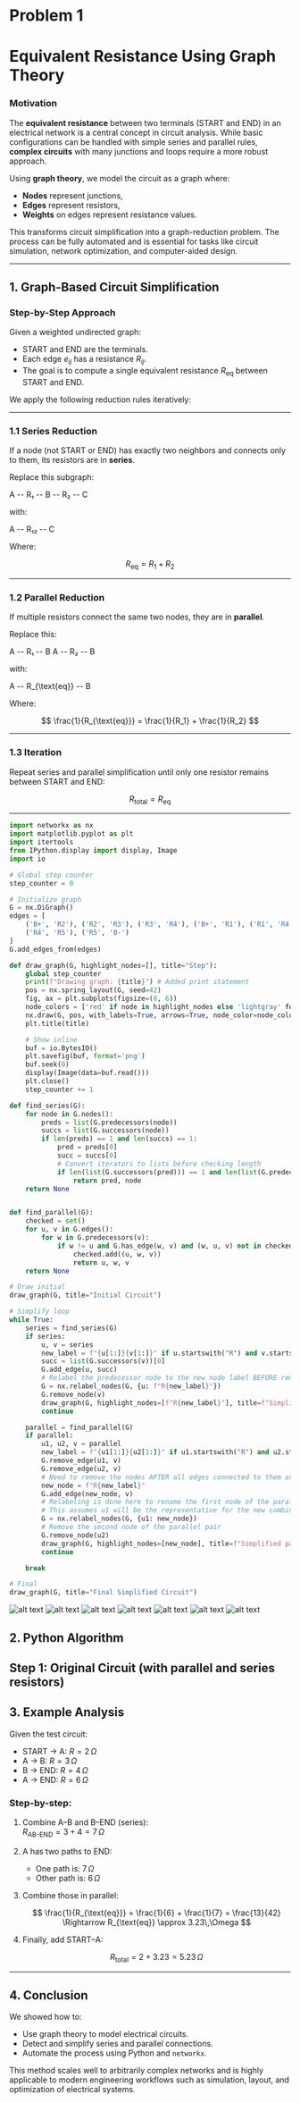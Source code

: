 # Problem 1

# Equivalent Resistance Using Graph Theory

### Motivation

The **equivalent resistance** between two terminals (START and END) in an electrical network is a central concept in circuit analysis. While basic configurations can be handled with simple series and parallel rules, **complex circuits** with many junctions and loops require a more robust approach.

Using **graph theory**, we model the circuit as a graph where:
- **Nodes** represent junctions,
- **Edges** represent resistors,
- **Weights** on edges represent resistance values.

This transforms circuit simplification into a graph-reduction problem. The process can be fully automated and is essential for tasks like circuit simulation, network optimization, and computer-aided design.

---

## 1. Graph-Based Circuit Simplification

### Step-by-Step Approach

Given a weighted undirected graph:

- START and END are the terminals.
- Each edge $e_{ij}$ has a resistance $R_{ij}$.
- The goal is to compute a single equivalent resistance $R_{\text{eq}}$ between START and END.

We apply the following reduction rules iteratively:

---

### 1.1 Series Reduction

If a node (not START or END) has exactly two neighbors and connects only to them, its resistors are in **series**.

Replace this subgraph:

A -- R₁ -- B -- R₂ -- C


with:

A -- R₁₂ -- C


Where:

$$
R_{\text{eq}} = R_1 + R_2
$$

---

### 1.2 Parallel Reduction

If multiple resistors connect the same two nodes, they are in **parallel**.

Replace this:

A -- R₁ -- B
A -- R₂ -- B


with:

A -- R_{\text{eq}} -- B


Where:

$$
\frac{1}{R_{\text{eq}}} = \frac{1}{R_1} + \frac{1}{R_2}
$$

---

### 1.3 Iteration

Repeat series and parallel simplification until only one resistor remains between START and END:

$$
R_{\text{total}} = R_{\text{eq}}
$$

---

```python
import networkx as nx
import matplotlib.pyplot as plt
import itertools
from IPython.display import display, Image
import io

# Global step counter
step_counter = 0

# Initialize graph
G = nx.DiGraph()
edges = [
    ('B+', 'R2'), ('R2', 'R3'), ('R3', 'R4'), ('B+', 'R1'), ('R1', 'R4'),
    ('R4', 'R5'), ('R5', 'B-')
]
G.add_edges_from(edges)

def draw_graph(G, highlight_nodes=[], title="Step"):
    global step_counter
    print(f"Drawing graph: {title}") # Added print statement
    pos = nx.spring_layout(G, seed=42)
    fig, ax = plt.subplots(figsize=(8, 6))
    node_colors = ['red' if node in highlight_nodes else 'lightgray' for node in G.nodes()]
    nx.draw(G, pos, with_labels=True, arrows=True, node_color=node_colors, node_size=1000, ax=ax)
    plt.title(title)

    # Show inline
    buf = io.BytesIO()
    plt.savefig(buf, format='png')
    buf.seek(0)
    display(Image(data=buf.read()))
    plt.close()
    step_counter += 1

def find_series(G):
    for node in G.nodes():
        preds = list(G.predecessors(node))
        succs = list(G.successors(node))
        if len(preds) == 1 and len(succs) == 1:
            pred = preds[0]
            succ = succs[0]
            # Convert iterators to lists before checking length
            if len(list(G.successors(pred))) == 1 and len(list(G.predecessors(succ))) == 1:
                return pred, node
    return None


def find_parallel(G):
    checked = set()
    for u, v in G.edges():
        for w in G.predecessors(v):
            if w != u and G.has_edge(w, v) and (w, u, v) not in checked and (u, w, v) not in checked:
                checked.add((u, w, v))
                return u, w, v
    return None

# Draw initial
draw_graph(G, title="Initial Circuit")

# Simplify loop
while True:
    series = find_series(G)
    if series:
        u, v = series
        new_label = f"{u[1:]}{v[1:]}" if u.startswith("R") and v.startswith("R") else f"{u}{v}"
        succ = list(G.successors(v))[0]
        G.add_edge(u, succ)
        # Relabel the predecessor node to the new node label BEFORE removing the successor node
        G = nx.relabel_nodes(G, {u: f"R{new_label}"})
        G.remove_node(v)
        draw_graph(G, highlight_nodes=[f"R{new_label}"], title=f"Simplified series: {u} + {v}")
        continue

    parallel = find_parallel(G)
    if parallel:
        u1, u2, v = parallel
        new_label = f"{u1[1:]}{u2[1:]}" if u1.startswith("R") and u2.startswith("R") else f"{u1}{u2}"
        G.remove_edge(u1, v)
        G.remove_edge(u2, v)
        # Need to remove the nodes AFTER all edges connected to them are handled
        new_node = f"R{new_label}"
        G.add_edge(new_node, v)
        # Relabeling is done here to rename the first node of the parallel pair (u1) to the new node label
        # This assumes u1 will be the representative for the new combined node
        G = nx.relabel_nodes(G, {u1: new_node})
        # Remove the second node of the parallel pair
        G.remove_node(u2)
        draw_graph(G, highlight_nodes=[new_node], title=f"Simplified parallel: {u1} || {u2}")
        continue

    break

# Final
draw_graph(G, title="Final Simplified Circuit")
```

![alt text](Untitled-3.png)
![alt text](Untitled-1-1.png)
![alt text](Untitled-4.png)
![alt text](Untitled-1-2.png)
![alt text](Untitled-5.png)
![alt text](Untitled-1-3.png)
![alt text](Untitled-6.png)

## 2. Python Algorithm

## Step 1: Original Circuit (with parallel and series resistors)

## 3. Example Analysis

Given the test circuit:

- START → A: $R = 2\,\Omega$
- A → B: $R = 3\,\Omega$ 
- B → END: $R = 4\,\Omega$  
- A → END: $R = 6\,\Omega$  

### Step-by-step:

1. Combine A–B and B–END (series):  
   $R_{\text{AB-END}} = 3 + 4 = 7\,\Omega$

2. A has two paths to END:  
   - One path is: $7\,\Omega$  
   - Other path is: $6\,\Omega$

3. Combine those in parallel:

   $$
   \frac{1}{R_{\text{eq}}} = \frac{1}{6} + \frac{1}{7} = \frac{13}{42}
   \Rightarrow R_{\text{eq}} \approx 3.23\,\Omega
   $$

4. Finally, add START–A:

   $$
   R_{\text{total}} = 2 + 3.23 = 5.23\,\Omega
   $$

---

## 4. Conclusion

We showed how to:

- Use graph theory to model electrical circuits.
- Detect and simplify series and parallel connections.
- Automate the process using Python and `networkx`.

This method scales well to arbitrarily complex networks and is highly applicable to modern engineering workflows such as simulation, layout, and optimization of electrical systems.
